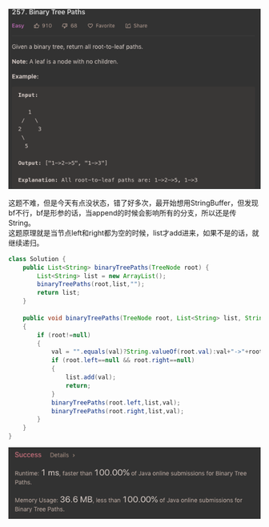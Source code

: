 ![GitHub Logo](/image/257.1.png)

这题不难，但是今天有点没状态，错了好多次，最开始想用StringBuffer，但发现bf不行，bf是形参的话，当append的时候会影响所有的分支，所以还是传String。<br>
这题原理就是当节点left和right都为空的时候，list才add进来，如果不是的话，就继续递归。

```java
class Solution {
    public List<String> binaryTreePaths(TreeNode root) {        
        List<String> list = new ArrayList();                
        binaryTreePaths(root,list,"");
        return list;
    }
    
    public void binaryTreePaths(TreeNode root, List<String> list, String val)
    {
        if (root!=null)
        {
            val = "".equals(val)?String.valueOf(root.val):val+"->"+root.val; 
            if (root.left==null && root.right==null)
            {
                list.add(val);
                return;                
            }                       
            binaryTreePaths(root.left,list,val);
            binaryTreePaths(root.right,list,val);            
        }        
    }
}
```

![GitHub Logo](/image/257.2.png)